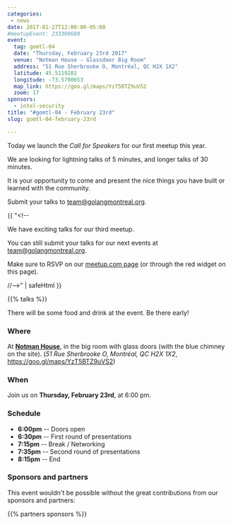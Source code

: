 ```yaml
---
categories:
 - news
date: 2017-01-27T12:00:00-05:00
#meetupEvent: 233300680
event:
  tag: gomtl-04
  date: "Thursday, February 23rd 2017"
  venue: "Notman House - Glassdoor Big Room"
  address: "51 Rue Sherbrooke O, Montréal, QC H2X 1X2"
  latitude: 45.5119281
  longitude: -73.5700653
  map_link: https://goo.gl/maps/YzT5BTZ9uVS2
  zoom: 17
sponsors:
  - intel-security
title: "#gomtl-04 - February 23rd"
slug: gomtl-04-february-23rd

---
```


Today we launch the _Call for Speakers_ for our first meetup this year.

We are looking for lightning talks of 5 minutes, and longer talks of 30 minutes.

It is your opportunity to come and present the nice things you have built or
learned with the community.

Submit your talks to <a
href="mailto:team@golangmontreal.org">team@golangmontreal.org</a>.

{{ "<!--

We have exciting talks for our third meetup.

You can still submit your talks for our next events at <a
href="mailto:team@golangmontreal.org">team@golangmontreal.org</a>.

Make sure to RSVP on our [meetup.com page](http://www.meetup.com/fr-FR/GolangMontreal/events/237496306/) (or through the red widget on this page).

//-->" | safeHtml }}

<!--more-->

{{% talks %}}

There will be some food and drink at the event. Be there early!


### Where

At [**Notman House**](http://notman.org/event-space/), in the big room with glass doors (with the blue chimney on the site). (_51 Rue Sherbrooke O, Montréal, QC H2X 1X2_,
https://goo.gl/maps/YzT5BTZ9uVS2)


### When

Join us on **Thursday, February 23rd**, at 6:00 pm.


### Schedule

* **6:00pm** -- Doors open
* **6:30pm** -- First round of presentations
* **7:15pm** -- Break / Networking
* **7:35pm** -- Second round of presentations
* **8:15pm** -- End


### Sponsors and partners

This event wouldn't be possible without the great contributions from our sponsors and partners:

{{% partners sponsors %}}
